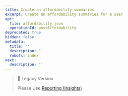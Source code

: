 ```yaml
---
title: Create an affordability summaries
excerpt: Create an affordability summaries for a user
api:
  file: affordability.json
  operationId: postAffordability
deprecated: true
hidden: false
metadata:
  title: ''
  description: ''
  robots: index
next:
  description: ''
---
```

> 📘 Legacy Version
>
> Please Use [Reporting (Insights)](https://api.basiq.io/reference/createreport)
